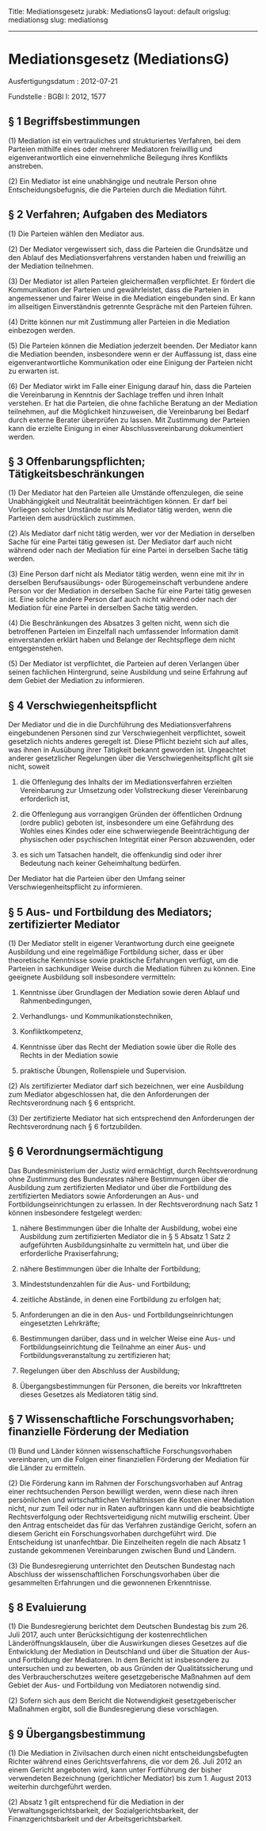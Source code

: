 Title: Mediationsgesetz
jurabk: MediationsG
layout: default
origslug: mediationsg
slug: mediationsg

---

# Mediationsgesetz (MediationsG)

Ausfertigungsdatum
:   2012-07-21

Fundstelle
:   BGBl I: 2012, 1577


## § 1 Begriffsbestimmungen

(1) Mediation ist ein vertrauliches und strukturiertes Verfahren, bei
dem Parteien mithilfe eines oder mehrerer Mediatoren freiwillig und
eigenverantwortlich eine einvernehmliche Beilegung ihres Konflikts
anstreben.

(2) Ein Mediator ist eine unabhängige und neutrale Person ohne
Entscheidungsbefugnis, die die Parteien durch die Mediation führt.


## § 2 Verfahren; Aufgaben des Mediators

(1) Die Parteien wählen den Mediator aus.

(2) Der Mediator vergewissert sich, dass die Parteien die Grundsätze
und den Ablauf des Mediationsverfahrens verstanden haben und
freiwillig an der Mediation teilnehmen.

(3) Der Mediator ist allen Parteien gleichermaßen verpflichtet. Er
fördert die Kommunikation der Parteien und gewährleistet, dass die
Parteien in angemessener und fairer Weise in die Mediation eingebunden
sind. Er kann im allseitigen Einverständnis getrennte Gespräche mit
den Parteien führen.

(4) Dritte können nur mit Zustimmung aller Parteien in die Mediation
einbezogen werden.

(5) Die Parteien können die Mediation jederzeit beenden. Der Mediator
kann die Mediation beenden, insbesondere wenn er der Auffassung ist,
dass eine eigenverantwortliche Kommunikation oder eine Einigung der
Parteien nicht zu erwarten ist.

(6) Der Mediator wirkt im Falle einer Einigung darauf hin, dass die
Parteien die Vereinbarung in Kenntnis der Sachlage treffen und ihren
Inhalt verstehen. Er hat die Parteien, die ohne fachliche Beratung an
der Mediation teilnehmen, auf die Möglichkeit hinzuweisen, die
Vereinbarung bei Bedarf durch externe Berater überprüfen zu lassen.
Mit Zustimmung der Parteien kann die erzielte Einigung in einer
Abschlussvereinbarung dokumentiert werden.


## § 3 Offenbarungspflichten; Tätigkeitsbeschränkungen

(1) Der Mediator hat den Parteien alle Umstände offenzulegen, die
seine Unabhängigkeit und Neutralität beeinträchtigen können. Er darf
bei Vorliegen solcher Umstände nur als Mediator tätig werden, wenn die
Parteien dem ausdrücklich zustimmen.

(2) Als Mediator darf nicht tätig werden, wer vor der Mediation in
derselben Sache für eine Partei tätig gewesen ist. Der Mediator darf
auch nicht während oder nach der Mediation für eine Partei in
derselben Sache tätig werden.

(3) Eine Person darf nicht als Mediator tätig werden, wenn eine mit
ihr in derselben Berufsausübungs- oder Bürogemeinschaft verbundene
andere Person vor der Mediation in derselben Sache für eine Partei
tätig gewesen ist. Eine solche andere Person darf auch nicht während
oder nach der Mediation für eine Partei in derselben Sache tätig
werden.

(4) Die Beschränkungen des Absatzes 3 gelten nicht, wenn sich die
betroffenen Parteien im Einzelfall nach umfassender Information damit
einverstanden erklärt haben und Belange der Rechtspflege dem nicht
entgegenstehen.

(5) Der Mediator ist verpflichtet, die Parteien auf deren Verlangen
über seinen fachlichen Hintergrund, seine Ausbildung und seine
Erfahrung auf dem Gebiet der Mediation zu informieren.


## § 4 Verschwiegenheitspflicht

Der Mediator und die in die Durchführung des Mediationsverfahrens
eingebundenen Personen sind zur Verschwiegenheit verpflichtet, soweit
gesetzlich nichts anderes geregelt ist. Diese Pflicht bezieht sich auf
alles, was ihnen in Ausübung ihrer Tätigkeit bekannt geworden ist.
Ungeachtet anderer gesetzlicher Regelungen über die
Verschwiegenheitspflicht gilt sie nicht, soweit

1.  die Offenlegung des Inhalts der im Mediationsverfahren erzielten
    Vereinbarung zur Umsetzung oder Vollstreckung dieser Vereinbarung
    erforderlich ist,


2.  die Offenlegung aus vorrangigen Gründen der öffentlichen Ordnung
    (ordre public) geboten ist, insbesondere um eine Gefährdung des Wohles
    eines Kindes oder eine schwerwiegende Beeinträchtigung der physischen
    oder psychischen Integrität einer Person abzuwenden, oder


3.  es sich um Tatsachen handelt, die offenkundig sind oder ihrer
    Bedeutung nach keiner Geheimhaltung bedürfen.



Der Mediator hat die Parteien über den Umfang seiner
Verschwiegenheitspflicht zu informieren.


## § 5 Aus- und Fortbildung des Mediators; zertifizierter Mediator

(1) Der Mediator stellt in eigener Verantwortung durch eine geeignete
Ausbildung und eine regelmäßige Fortbildung sicher, dass er über
theoretische Kenntnisse sowie praktische Erfahrungen verfügt, um die
Parteien in sachkundiger Weise durch die Mediation führen zu können.
Eine geeignete Ausbildung soll insbesondere vermitteln:

1.  Kenntnisse über Grundlagen der Mediation sowie deren Ablauf und
    Rahmenbedingungen,


2.  Verhandlungs- und Kommunikationstechniken,


3.  Konfliktkompetenz,


4.  Kenntnisse über das Recht der Mediation sowie über die Rolle des
    Rechts in der Mediation sowie


5.  praktische Übungen, Rollenspiele und Supervision.




(2) Als zertifizierter Mediator darf sich bezeichnen, wer eine
Ausbildung zum Mediator abgeschlossen hat, die den Anforderungen der
Rechtsverordnung nach § 6 entspricht.

(3) Der zertifizierte Mediator hat sich entsprechend den Anforderungen
der Rechtsverordnung nach § 6 fortzubilden.


## § 6 Verordnungsermächtigung

Das Bundesministerium der Justiz wird ermächtigt, durch
Rechtsverordnung ohne Zustimmung des Bundesrates nähere Bestimmungen
über die Ausbildung zum zertifizierten Mediator und über die
Fortbildung des zertifizierten Mediators sowie Anforderungen an Aus-
und Fortbildungseinrichtungen zu erlassen. In der Rechtsverordnung
nach Satz 1 können insbesondere festgelegt werden:

1.  nähere Bestimmungen über die Inhalte der Ausbildung, wobei eine
    Ausbildung zum zertifizierten Mediator die in § 5 Absatz 1 Satz 2
    aufgeführten Ausbildungsinhalte zu vermitteln hat, und über die
    erforderliche Praxiserfahrung;


2.  nähere Bestimmungen über die Inhalte der Fortbildung;


3.  Mindeststundenzahlen für die Aus- und Fortbildung;


4.  zeitliche Abstände, in denen eine Fortbildung zu erfolgen hat;


5.  Anforderungen an die in den Aus- und Fortbildungseinrichtungen
    eingesetzten Lehrkräfte;


6.  Bestimmungen darüber, dass und in welcher Weise eine Aus- und
    Fortbildungseinrichtung die Teilnahme an einer Aus- und
    Fortbildungsveranstaltung zu zertifizieren hat;


7.  Regelungen über den Abschluss der Ausbildung;


8.  Übergangsbestimmungen für Personen, die bereits vor Inkrafttreten
    dieses Gesetzes als Mediatoren tätig sind.





## § 7 Wissenschaftliche Forschungsvorhaben; finanzielle Förderung der Mediation

(1) Bund und Länder können wissenschaftliche Forschungsvorhaben
vereinbaren, um die Folgen einer finanziellen Förderung der Mediation
für die Länder zu ermitteln.

(2) Die Förderung kann im Rahmen der Forschungsvorhaben auf Antrag
einer rechtsuchenden Person bewilligt werden, wenn diese nach ihren
persönlichen und wirtschaftlichen Verhältnissen die Kosten einer
Mediation nicht, nur zum Teil oder nur in Raten aufbringen kann und
die beabsichtigte Rechtsverfolgung oder Rechtsverteidigung nicht
mutwillig erscheint. Über den Antrag entscheidet das für das Verfahren
zuständige Gericht, sofern an diesem Gericht ein Forschungsvorhaben
durchgeführt wird. Die Entscheidung ist unanfechtbar. Die Einzelheiten
regeln die nach Absatz 1 zustande gekommenen Vereinbarungen zwischen
Bund und Ländern.

(3) Die Bundesregierung unterrichtet den Deutschen Bundestag nach
Abschluss der wissenschaftlichen Forschungsvorhaben über die
gesammelten Erfahrungen und die gewonnenen Erkenntnisse.


## § 8 Evaluierung

(1) Die Bundesregierung berichtet dem Deutschen Bundestag bis zum 26.
Juli 2017, auch unter Berücksichtigung der kostenrechtlichen
Länderöffnungsklauseln, über die Auswirkungen dieses Gesetzes auf die
Entwicklung der Mediation in Deutschland und über die Situation der
Aus- und Fortbildung der Mediatoren. In dem Bericht ist insbesondere
zu untersuchen und zu bewerten, ob aus Gründen der Qualitätssicherung
und des Verbraucherschutzes weitere gesetzgeberische Maßnahmen auf dem
Gebiet der Aus- und Fortbildung von Mediatoren notwendig sind.

(2) Sofern sich aus dem Bericht die Notwendigkeit gesetzgeberischer
Maßnahmen ergibt, soll die Bundesregierung diese vorschlagen.


## § 9 Übergangsbestimmung

(1) Die Mediation in Zivilsachen durch einen nicht
entscheidungsbefugten Richter während eines Gerichtsverfahrens, die
vor dem 26. Juli 2012 an einem Gericht angeboten wird, kann unter
Fortführung der bisher verwendeten Bezeichnung (gerichtlicher
Mediator) bis zum 1. August 2013 weiterhin durchgeführt werden.

(2) Absatz 1 gilt entsprechend für die Mediation in der
Verwaltungsgerichtsbarkeit, der Sozialgerichtsbarkeit, der
Finanzgerichtsbarkeit und der Arbeitsgerichtsbarkeit.

